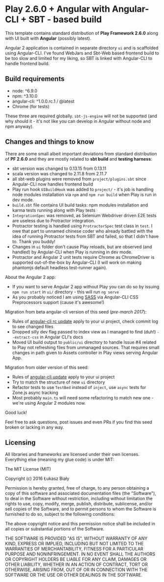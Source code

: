 Play 2.6.0 + Angular with Angular-CLI + SBT - based build
======================================================================

This template contains standard distribution of **Play Framework 2.6.0** along with UI built with **Angular** (possibly latest).

Angular 2 application is contained in separate directory `ui` and is scaffolded using Angular-CLI. I've found WebJars and Sbt-Web based frontend build to be too slow and limited for my liking, so SBT is linked with Angular-CLI to handle frontend build.

Build requirements
------------------

- node: ^6.9.0
- npm: ^3.10.0
- angular-cli: ^1.0.0.rc.1 / @latest
- Chrome (for tests)

These three are required globally. `sbt-js-engine` will not be supported (and why should it - it's not like you can develop in Angular without node and npm anyway).

Changes and things to know
--------------------------

There are some small albeit important deviations from standard distribution of **PF 2.6.0** and they are mostly related to **sbt build** and **testing harness**:

- sbt version was changed to 0.13.15 from 0.13.11
- scala version was changed to 2.11.8 from 2.11.7
- all sbt-web plugins were removed from `project/plugins.sbt` since Angular-CLI now handles frontend build
- Play run hook `UIBuildHook` was added to `project/` - it's job is handling node modules installation via `npm` and `npm run build` when Play is run in dev mode.
- `build.sbt` file contains UI build tasks: npm modules installation and karma tests running along with Play tests
- `IntegrationSpec` was removed, as Selenium Webdriver driven E2E tests are useless due to Protractor integration.
- Protractor testing is handled using `ProtractorSpec` test class in `test`. I owe that part to unnamed chinese coder who already battled with the idea of running Protractor tests from SBT and failed, so that I didn't have to. Thank you buddy!
- Changes in `ui` folder don't cause Play reloads, but are observed (and handled) by Angular-CLI when Play is running in dev mode.
- Protractor and Angular 2 unit tests require Chrome as ChromeDriver is supported out-of-the-box by Angular-CLI (I will work on making phantomjs default headless test-runner again).

About the Angular 2 app:

- If you want to serve Angular 2 app without Play you can do so by issuing `npm run start` in `ui/` directory - this will run `ng serve`
- As you probably noticed I am using [SASS](http://sass-lang.com/) via Angular-CLI CSS Preprocessors support (cause it's awesome!)

Migration from beta angular-cli version of this seed (*pre-march 2017*):
- Rules of [angular-cli rc update](https://github.com/angular/angular-cli/wiki/stories-rc-update) apply to your ui project, check commit log to see changed files
- Dropped silly dev flag passed to index view as I managed to find (duh!) `--extract-css` in Angular CLI's docs
- Moved UI build output to `public/ui` directory to handle Issue #4 related to Play not refreshing files from unmanaged sources. That requires small changes in path given to Assets controller in Play views serving Angular App.

Migration from older version of this seed:

- Rules of [angular-cli update](https://github.com/angular/angular-cli/wiki/Upgrading-from-Beta.10-to-Beta.14) apply to your ui project
- Try to match the structure of new `ui` directory
- Refactor tests to use `TestBed` instead of `inject`, use `async` tests for Zone.js async tracking
- Most probably `main.ts` will need some refactoring to match new one - we're using Angular 2 modules now.

Good luck!

Feel free to ask questions, post issues and even PRs if you find this seed broken or lacking in any way.

Licensing
---------

All libraries and frameworks are licensed under their own licenses. Everything else (meaning my glue code) is under MIT:

The MIT License (MIT)

Copyright (c) 2016 Łukasz Biały

Permission is hereby granted, free of charge, to any person obtaining a copy of this software and associated documentation files (the "Software"), to deal in the Software without restriction, including without limitation the rights to use, copy, modify, merge, publish, distribute, sublicense, and/or sell copies of the Software, and to permit persons to whom the Software is furnished to do so, subject to the following conditions:

The above copyright notice and this permission notice shall be included in all copies or substantial portions of the Software.

THE SOFTWARE IS PROVIDED "AS IS", WITHOUT WARRANTY OF ANY KIND, EXPRESS OR IMPLIED, INCLUDING BUT NOT LIMITED TO THE WARRANTIES OF MERCHANTABILITY, FITNESS FOR A PARTICULAR PURPOSE AND NONINFRINGEMENT. IN NO EVENT SHALL THE AUTHORS OR COPYRIGHT HOLDERS BE LIABLE FOR ANY CLAIM, DAMAGES OR OTHER LIABILITY, WHETHER IN AN ACTION OF CONTRACT, TORT OR OTHERWISE, ARISING FROM, OUT OF OR IN CONNECTION WITH THE SOFTWARE OR THE USE OR OTHER DEALINGS IN THE SOFTWARE.
